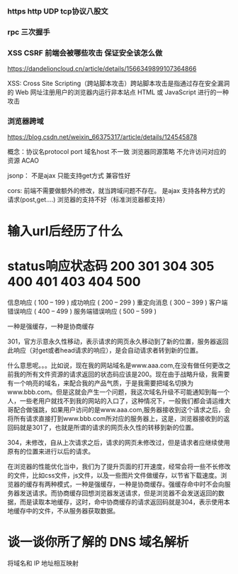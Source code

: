 ### https http UDP tcp协议八股文

### rpc 三次握手


### XSS CSRF 前端会被哪些攻击 保证安全该怎么做
https://dandelioncloud.cn/article/details/1566349899107364866

XSS: Cross Site Scripting（跨站脚本攻击）跨站脚本攻击是指通过存在安全漏洞的 Web 网址注册用户的浏览器内运行非本站点 HTML 或 JavaScript 进行的一种攻击


### 浏览器跨域
https://blog.csdn.net/weixin_66375317/article/details/124545878

概念：协议名protocol port 域名host 不一致 浏览器同源策略 不允许访问对应的资源 ACAO

jsonp：
不是ajax
只能支持get方式
兼容性好

cors:
前端不需要做额外的修改，就当跨域问题不存在。
是ajax
支持各种方式的请求(post,get....)
浏览器的支持不好（标准浏览器都支持）

# 输入url后经历了什么


# status响应状态码 200 301 304 305 400 401 403 404  500 

信息响应 ( 100 – 199 )
成功响应 ( 200 – 299 )
重定向消息 ( 300 – 399 )
客户端错误响应 ( 400 – 499 )
服务端错误响应 ( 500 – 599 )

一种是强缓存，一种是协商缓存

301，官方示意永久性移动，表示请求的网页永久移动到了新的位置，服务器返回此响应（对get或者head请求的响应），是会自动请求者转到新的位置。

什么意思呢。。。比如说，现在我的网站域名是www.aaa.com,在没有做任何更改之前我的所有文件资源的请求返回的状态码应该是200。现在由于战略升级，我需要有一个响亮的域名，来配合我的产品气质，于是我需要把域名切换为www.bbb.com。但是这就会产生一个问题，我这次域名升级不可能通知到每一个人，一些老用户就找不到我的网站的入口了，这种情况下，一般我们都会请运维大哥配合做强跳，如果用户访问的是www.aaa.com,服务器接收到这个请求之后，会将所有请求直接打到www.bbb.com所对应的服务器上，这是，浏览器接收到的返回码就是301了，也就是所谓的请求的网页永久性的转移到新的位置。

304，未修改，自从上次请求之后，请求的网页未修改过，但是请求者应继续使用原有的位置来进行以后的请求。

在浏览器的性能优化当中，我们为了提升页面的打开速度，经常会将一些不长修改的文件，比如css文件，js文件，以及一些图片文件做缓存，以节省下载速度。浏览器的缓存有两种模式，一种是强缓存，一种是协商缓存。强缓存命中时不会向服务器发送请求。而协商缓存回想浏览器发送请求，但是浏览器不会发送返回的数据，而是读取本地缓存，这时，命中协商缓存的请求返回码就是304，表示使用本地缓存中的文件，不从服务器获取数据。

# 谈一谈你所了解的 DNS 域名解析

将域名和 IP 地址相互映射

